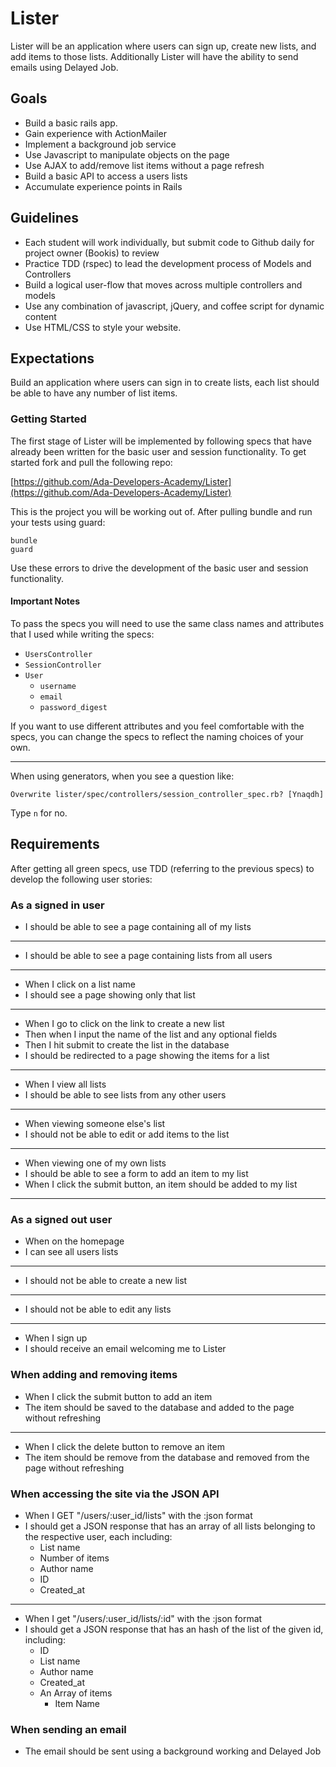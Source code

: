# Lister

Lister will be an application where users can sign up, create new lists, and add items to those lists. Additionally Lister will have the ability to send emails using Delayed Job.

## Goals
+ Build a basic rails app.
+ Gain experience with ActionMailer
+ Implement a background job service
+ Use Javascript to manipulate objects on the page
+ Use AJAX to add/remove list items without a page refresh
+ Build a basic API to access a users lists
+ Accumulate experience points in Rails 

## Guidelines

+ Each student will work individually, but submit code to Github daily for project owner (Bookis) to review
+ Practice TDD (rspec) to lead the development process of Models and Controllers
+ Build a logical user-flow that moves across multiple controllers and models
+ Use any combination of javascript, jQuery, and coffee script for dynamic content
+ Use HTML/CSS to style your website.

## Expectations

Build an application where users can sign in to create lists, each list should be able to have any number of list items.

### Getting Started

The first stage of Lister will be implemented by following specs that have already been written for the basic user and session functionality. To get started fork and pull the following repo:

 [https://github.com/Ada-Developers-Academy/Lister](https://github.com/Ada-Developers-Academy/Lister)
 
 
This is the project you will be working out of. After pulling bundle and run your tests using guard:

    bundle
    guard
    
Use these errors to drive the development of the basic user and session functionality.

#### Important Notes

To pass the specs you will need to use the same class names and attributes that I used while writing the specs:

- `UsersController`
- `SessionController`
- `User`
    - `username`
    - `email`
    - `password_digest`
    
If you want to use different attributes and you feel comfortable with the specs, you can change the specs to reflect the naming choices of your own.
    
-----

When using generators, when you see a question like:

    Overwrite lister/spec/controllers/session_controller_spec.rb? [Ynaqdh]
    
Type `n` for no.

## Requirements

After getting all green specs, use TDD (referring to the previous specs) to develop the following user stories:

### **As a signed in user**

- I should be able to see a page containing all of my lists

----

- I should be able to see a page containing lists from all users

----

- When I click on a list name
- I should see a page showing only that list

----

- When I go to click on the link to create a new list
- Then when I input the name of the list and any optional fields
- Then I hit submit to create the list in the database
- I should be redirected to a page showing the items for a list

----

- When I view all lists
- I should be able to see lists from any other users

----

- When viewing someone else's list
- I should not be able to edit or add items to the list

----

- When viewing one of my own lists
- I should be able to see a form to add an item to my list
- When I click the submit button, an item should be added to my list

----

### **As a signed out user**

- When on the homepage
- I can see all users lists

----

- I should not be able to create a new list

----

- I should not be able to edit any lists

----

- When I sign up
- I should receive an email welcoming me to Lister

### **When adding and removing items**

- When I click the submit button to add an item
- The item should be saved to the database and added to the page without refreshing

----

- When I click the delete button to remove an item
- The item should be remove from the database and removed from the page without refreshing

### **When accessing the site via the JSON API**

- When I GET "/users/:user_id/lists" with the :json format
- I should get a JSON response that has an array of all lists belonging to the respective user, each including: 
    - List name
    - Number of items
    - Author name
    - ID
    - Created_at

-----

- When I get "/users/:user_id/lists/:id" with the :json format
- I should get a JSON response that has an hash of the list of the given id, including:
    - ID
    - List name
    - Author name
    - Created_at
    - An Array of items
        - Item Name

### **When sending an email**

- The email should be sent using a background working and Delayed Job